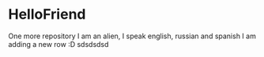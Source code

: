 # HelloFriend
One more repository
I am an alien, I speak english, russian and spanish
I am adding a new row :D
sdsdsdsd
